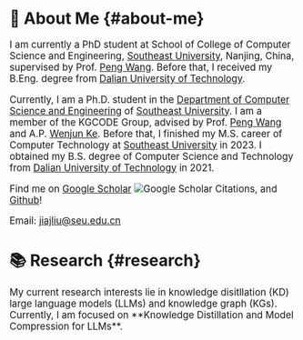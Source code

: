 # 🧑 About Me {#about-me}

<div class='paper-box-text' style="font-size: larger;" markdown="1">

I am currently a PhD student at School of College of Computer Science and Engineering, [Southeast University](https://www.seu.edu.cn/), Nanjing, China, supervised by Prof. [Peng Wang](https://cse.seu.edu.cn/2023/1024/c23024a469544/page.htm). Before that, I received my B.Eng. degree from [Dalian University of Technology](https://www.dlut.edu.cn/).

Currently, I am a Ph.D. student in the [Department of Computer Science and Engineering](https://cse.seu.edu.cn/) of [Southeast University](https://www.seu.edu.cn/). 
I am a member of the KGCODE Group, advised by Prof. [Peng Wang](https://cse.seu.edu.cn/2023/1024/c23024a469544/page.htm) and A.P. [Wenjun Ke](https://cs.seu.edu.cn/2023/1024/c23024a469536/page.htm). 
Before that, I finished my M.S. career of Computer Technology at [Southeast University](https://cse.seu.edu.cn/) in 2023. 
I obtained my B.S. degree of Computer Science and Technology from [Dalian University of Technology](https://cse.seu.edu.cn/) in 2021. 


Find me on [Google Scholar](https://scholar.google.com/citations?user=kO35itkAAAAJ) ![Google Scholar Citations](https://img.shields.io/endpoint?url=https://cdn.jsdelivr.net/gh/ljj-007/ljj-007.github.io/citations.json&cacheSeconds=3600), and [Github](https://github.com/ljj-007/)!

Email: jiajliu@seu.edu.cn

[//]: # (In my free time, I enjoy swimming, playing board games, and photography. Additionally, I occasionally post random thoughts on [Zhihu]&#40;https://www.zhihu.com/people/cautious-56&#41;.)

[//]: # (📢 I am expected to graduate in 2025. If you have any suitable job recommendations, please feel free to contact me.)

</div>

# 📚 Research {#research}
<div class='paper-box-text' style="font-size: larger;" markdown="1">
My current research interests lie in knowledge disitllation (KD) large language models (LLMs) and knowledge graph (KGs). 
Currently, I am focused on **Knowledge Distillation and Model Compression for LLMs**.
</div>

